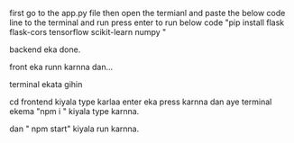 first go to the app.py file then open the termianl and paste the below code line to the terminal and run press enter to run below code
"pip install flask flask-cors tensorflow scikit-learn numpy "

backend eka done.

front eka runn karnna dan...


terminal ekata gihin

cd frontend kiyala type karlaa enter eka press karnna
dan aye terminal ekema "npm i " kiyala type karnna.

dan " npm start"  kiyala run karnna.
